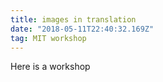 ```yaml
---
title: images in translation
date: "2018-05-11T22:40:32.169Z"
tag: MIT workshop
---
```


Here is a workshop
